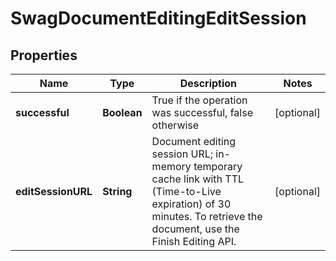 
# SwagDocumentEditingEditSession

## Properties
Name | Type | Description | Notes
------------ | ------------- | ------------- | -------------
**successful** | **Boolean** | True if the operation was successful, false otherwise |  [optional]
**editSessionURL** | **String** | Document editing session URL; in-memory temporary cache link with TTL (Time-to-Live expiration) of 30 minutes.  To retrieve the document, use the Finish Editing API. |  [optional]



